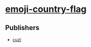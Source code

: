 # [emoji-country-flag](https://pypi.org/project/emoji-country-flag)



## Publishers
- [cuzi](https://pypi.org/user/cuzi)

